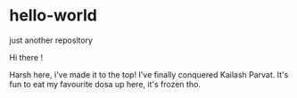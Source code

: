 # hello-world
just another repository

Hi there !

Harsh here, i've made it to the top! I've finally conquered Kailash Parvat.
It's fun to eat my favourite dosa up here, it's frozen tho.
